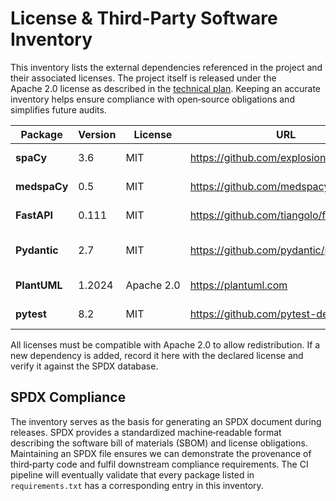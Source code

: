 # License & Third-Party Software Inventory

This inventory lists the external dependencies referenced in the project and their associated licenses. The project itself is released under the Apache&nbsp;2.0 license as described in the [technical plan](../CDISC%20CRF%20Generation%20Technical%20Plan_.md). Keeping an accurate inventory helps ensure compliance with open‑source obligations and simplifies future audits.

| Package | Version | License | URL | Usage | Notes |
| --- | --- | --- | --- | --- | --- |
| **spaCy** | 3.6 | MIT | <https://github.com/explosion/spaCy> | Core NLP pipeline | Required for entity extraction |
| **medspaCy** | 0.5 | MIT | <https://github.com/medspacy/medspacy> | Clinical text modules | Optional models for medical terms |
| **FastAPI** | 0.111 | MIT | <https://github.com/tiangolo/fastapi> | REST API framework | Used by gateway service |
| **Pydantic** | 2.7 | MIT | <https://github.com/pydantic/pydantic> | Data validation | Defines request/response schemas |
| **PlantUML** | 1.2024 | Apache&nbsp;2.0 | <https://plantuml.com> | Architecture diagrams | Downloaded during docs build |
| **pytest** | 8.2 | MIT | <https://github.com/pytest-dev/pytest> | Test runner | Included in dev dependencies |

All licenses must be compatible with Apache&nbsp;2.0 to allow redistribution. If a new dependency is added, record it here with the declared license and verify it against the SPDX database.

## SPDX Compliance

The inventory serves as the basis for generating an SPDX document during releases. SPDX provides a standardized machine‑readable format describing the software bill of materials (SBOM) and license obligations. Maintaining an SPDX file ensures we can demonstrate the provenance of third‑party code and fulfil downstream compliance requirements. The CI pipeline will eventually validate that every package listed in `requirements.txt` has a corresponding entry in this inventory.
